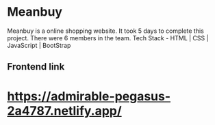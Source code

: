 # Meanbuy
Meanbuy is a online shopping website.  It took 5 days to complete this project.  There were 6 members in the team.   Tech Stack - HTML | CSS | JavaScript | BootStrap


## Frontend link

# https://admirable-pegasus-2a4787.netlify.app/
